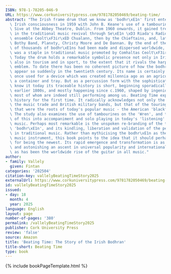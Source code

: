```yaml
---
ISBN: 978-1-78205-046-9
URL: https://www.corkuniversitypress.com/9781782050469/beating-time/
abstract: "The Irish frame drum that we know as 'bodhr\xE1n' first entered modern-day\
  \ Irish consciousness in 1959 with John B. Keane's use of a tambourine in his play\
  \ Sive at the Abbey Theatre, Dublin. From 1960 onwards, it gained tremendous visibility\
  \ in the traditional music revival through Se\xE1n \xD3 Riada's Radio \xC9ireann\
  \ ensemble Ceolt\xF3ir\xED Chualann, then by the Chieftains, and, later, by the\
  \ Bothy Band, Planxty, Christy Moore and De Dannan. By the end of the century, tens\
  \ of thousands of bodhr\xE1ns had been made and dispersed worldwide, and the instrument\
  \ was a staple in traditional music promoted by Comhaltas Ceolt\xF3ir\xED \xC9ireann.\
  \ Today the drum holds a remarkable symbolic presence not only in Irish music, but\
  \ also in tourism and in sport, to the extent that it rivals the harp as a national\
  \ emblem. To date there has been no coherent picture of how the bodhr\xE1n could\
  \ appear so suddenly in the twentieth century. Its name is certainly old - a word\
  \ once used for a device which was created millennia ago as an agricultural tool,\
  \ a container and tray. But as a percussion form with the sophistication that we\
  \ know it today its traceable history is short, beginning sporadically only in the\
  \ earlier 1800s, and mostly happening since c.1960, shaped by ingenious stylists,\
  \ most of whom are indeed still performing among us. Beating Time explores this\
  \ history for the first time. It radically acknowledges not only the influence of\
  \ the music trade and British military bands, but that of the touring ensembles\
  \ that were the roots of today's popular music - the American 'blackface' minstrels.\
  \ The study also examines the use of tambourines on the 'Wren', and the morphing\
  \ of this into accompaniment and solo playing in today's 'listening' traditional\
  \ music. Perhaps most remarkable is the unspoken re-branding of the tambourine as\
  \ 'bodhr\xE1n', and its kindling, liberation and validation of the percussion impulse\
  \ in traditional music. Rather than mythicising the bodhr\xE1n as the oldest Irish\
  \ music instrument, this book points to the idea that it should perhaps be celebrated\
  \ for being the newest. Its rapid emergence and transformation is as remarkable\
  \ and astonishing an ascent in universal popularity and international acceptance\
  \ as has been the worldwide rise of the guitar in all music."
author:
- family: Vallely
  given: Fintan
categories: '202504'
citation-key: vallelyBeatingTimeStory2025
externalUrl: https://www.corkuniversitypress.com/9781782050469/beating-time/
id: vallelyBeatingTimeStory2025
issued:
- day: 18
  month: 4
  year: 2025
language: English
layout: page
number-of-pages: '380'
permalink: /vallelyBeatingTimeStory2025
publisher: Cork University Press
review: 'false'
source: Amazon
title: 'Beating Time: The Story of the Irish Bodhran'
title-short: Beating Time
type: book
---
```

{% include bookPageTemplate.html %}